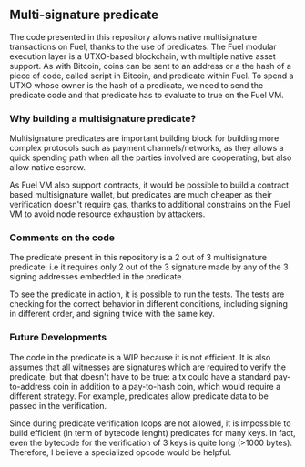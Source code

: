 ## Multi-signature predicate 

The code presented in this repository allows native multisignature transactions on Fuel, thanks to the use of predicates. 
The Fuel modular execution layer is a UTXO-based blockchain, with multiple native asset support. As with Bitcoin, coins can be sent to an address or a the hash of a piece of code, called script in Bitcoin, and predicate within Fuel. 
To spend a UTXO whose owner is the hash of a predicate, we need to send the predicate code and that predicate has to evaluate to true on the Fuel VM. 

### Why building a multisignature predicate?
Multisignature predicates are important building block for building more complex protocols such as payment channels/networks, as they allows a quick spending path when all the parties involved are cooperating, but also allow native escrow. 

As Fuel VM also support contracts, it would be possible to build a contract based multisignature wallet, but predicates are much cheaper as their verification doesn't require gas, thanks to additional constrains on the Fuel VM to avoid node resource exhaustion by attackers.

### Comments on the code
The predicate present in this repository is a 2 out of 3 multisignature predicate: i.e it requires only 2 out of the 3 signature made by any of the 3 signing addresses embedded in the predicate. 

To see the predicate in action, it is possible to run the tests. The tests are checking for the correct behavior in different conditions, including signing in different order, and signing twice with the same key. 

### Future Developments
The code in the predicate is a WIP because it is not efficient. It is also assumes that all witnesses are signatures which are required to verify the predicate, but that doesn't have to be true: a tx could have a standard pay-to-address coin in addition to a pay-to-hash coin, which would require a different strategy. For example, predicates allow predicate data to be passed in the verification.

Since during predicate verification loops are not allowed, it is impossible to build efficient (in term of bytecode lenght) predicates for many keys. In fact, even the bytecode for the verification of 3 keys is quite long (>1000 bytes). Therefore, I believe a specialized opcode would be helpful. 

